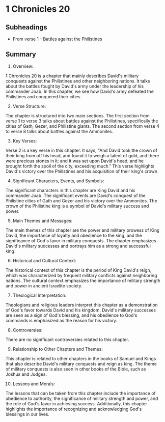 # 1 Chronicles 20

## Subheadings

* From verse 1 - Battles against the Philistines

## Summary

1. Overview: 

1 Chronicles 20 is a chapter that mainly describes David's military conquests against the Philistines and other neighboring nations. It talks about the battles fought by David's army under the leadership of his commander Joab. In this chapter, we see how David's army defeated the Philistines and conquered their cities.

2. Verse Structure: 

The chapter is structured into two main sections. The first section from verse 1 to verse 3 talks about battles against the Philistines, specifically the cities of Gath, Gezer, and Philistine giants. The second section from verse 4 to verse 8 talks about battles against the Ammonites.

3. Key Verses: 

Verse 2 is a key verse in this chapter. It says, "And David took the crown of their king from off his head, and found it to weigh a talent of gold, and there were precious stones in it; and it was set upon David's head; and he brought forth the spoil of the city, exceeding much." This verse highlights David's victory over the Philistines and his acquisition of their king's crown.

4. Significant Characters, Events, and Symbols: 

The significant characters in this chapter are King David and his commander Joab. The significant events are David's conquest of the Philistine cities of Gath and Gezer and his victory over the Ammonites. The crown of the Philistine king is a symbol of David's military success and power.

5. Main Themes and Messages: 

The main themes of this chapter are the power and military prowess of King David, the importance of loyalty and obedience to the king, and the significance of God's favor in military conquests. The chapter emphasizes David's military successes and portrays him as a strong and successful king.

6. Historical and Cultural Context: 

The historical context of this chapter is the period of King David's reign, which was characterized by frequent military conflicts against neighboring nations. The cultural context emphasizes the importance of military strength and power in ancient Israelite society.

7. Theological Interpretation: 

Theologians and religious leaders interpret this chapter as a demonstration of God's favor towards David and his kingdom. David's military successes are seen as a sign of God's blessing, and his obedience to God's commands is emphasized as the reason for his victory.

8. Controversies: 

There are no significant controversies related to this chapter.

9. Relationship to Other Chapters and Themes: 

This chapter is related to other chapters in the books of Samuel and Kings that also describe David's military conquests and reign as king. The theme of military conquests is also seen in other books of the Bible, such as Joshua and Judges.

10. Lessons and Morals: 

The lessons that can be taken from this chapter include the importance of obedience to authority, the significance of military strength and power, and the role of God's favor in achieving success. Additionally, this chapter highlights the importance of recognizing and acknowledging God's blessings in our lives.